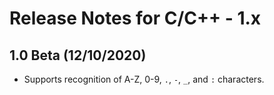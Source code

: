 # Release Notes for C/C++ - 1.x

## 1.0 Beta (12/10/2020)

- Supports recognition of A-Z, 0-9, `.`, `-`, `_`, and `:` characters. 